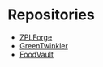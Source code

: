 # Repositories

- [ZPLForge](https://github.com/chrishanzlik/ZPLForge)
- [GreenTwinkler](https://github.com/chrishanzlik/GreenTwinkler)
- [FoodVault](https://github.com/chrishanzlik/FoodVault)
